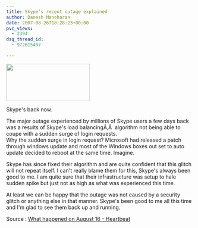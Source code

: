 ```yaml
---
title: Skype’s recent outage explained
author: Danesh Manoharan
date: 2007-08-26T18:28:23+00:00
pvc_views:
  - 2394
dsq_thread_id:
  - 972615407

---
```

<img loading="lazy" src="/techblog/wp-content/uploads/2007/01/skype30thumbnail.png" height="100" width="225" />

Skype's back now.

The major outage experienced by millions of Skype users a few days back was a results of Skype's load balancingÃ‚Â  algorithm not being able to coupe with a sudden surge of login requests.  
Why the sudden surge in login request? Microsoft had released a patch through windows update and most of the Windows boxes out set to auto update decided to reboot at the same time. Imagine.

Skype has since fixed their algorithm and are quite confident that this glitch will not repeat itself. I can't really blame them for this, Skype's always been good to me. I am quite sure that their infrastructure was setup to hale sudden spike but just not as high as what was experienced this time.

At least we can be happy that the outage was not caused by a security glitch or anything else in that manner. Skype's been good to me all this time and I'm glad to see them back up and running.

Source : [What happened on August 16 - Heartbeat][1]

 [1]: http://heartbeat.skype.com/2007/08/what_happened_on_august_16.html